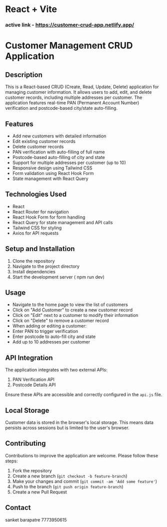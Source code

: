 # React + Vite 
### active link - https://customer-crud-app.netlify.app/

# Customer Management CRUD Application

## Description
This is a React-based CRUD (Create, Read, Update, Delete) application for managing customer information. It allows users to add, edit, and delete customer records, including multiple addresses per customer. The application features real-time PAN (Permanent Account Number) verification and postcode-based city/state auto-filling.

## Features
- Add new customers with detailed information
- Edit existing customer records
- Delete customer records
- PAN verification with auto-filling of full name
- Postcode-based auto-filling of city and state
- Support for multiple addresses per customer (up to 10)
- Responsive design using Tailwind CSS
- Form validation using React Hook Form
- State management with React Query

## Technologies Used
- React
- React Router for navigation
- React Hook Form for form handling
- React Query for state management and API calls
- Tailwind CSS for styling
- Axios for API requests

## Setup and Installation
1. Clone the repository
2. Navigate to the project directory
3. Install dependencies
4. Start the development server ( npm run dev)

## Usage
- Navigate to the home page to view the list of customers
- Click on "Add Customer" to create a new customer record
- Click on "Edit" next to a customer to modify their information
- Click on "Delete" to remove a customer record
- When adding or editing a customer:
- Enter PAN to trigger verification
- Enter postcode to auto-fill city and state
- Add up to 10 addresses per customer

## API Integration
The application integrates with two external APIs:
1. PAN Verification API
2. Postcode Details API

Ensure these APIs are accessible and correctly configured in the `api.js` file.

## Local Storage
Customer data is stored in the browser's local storage. This means data persists across sessions but is limited to the user's browser.

## Contributing
Contributions to improve the application are welcome. Please follow these steps:
1. Fork the repository
2. Create a new branch (`git checkout -b feature-branch`)
3. Make your changes and commit (`git commit -am 'Add some feature'`)
4. Push to the branch (`git push origin feature-branch`)
5. Create a new Pull Request


## Contact
sanket barapatre
7773950615
